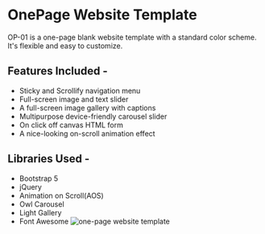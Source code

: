 # OnePage Website Template
OP-01 is a one-page blank website template with a standard color scheme. It's flexible and easy to customize.
## Features Included -
- Sticky  and Scrollify navigation menu
- Full-screen image and text slider
- A full-screen image gallery with captions
- Multipurpose device-friendly carousel slider
- On click off canvas HTML form
- A nice-looking on-scroll animation effect
## Libraries Used -
- Bootstrap 5
- jQuery
- Animation on Scroll(AOS)
- Owl Carousel
- Light Gallery
- Font Awesome
![one-page website template](https://cdn.dribbble.com/userupload/7362144/file/original-6236a0a3ee51cc6e3d6bc01963707434.png)
